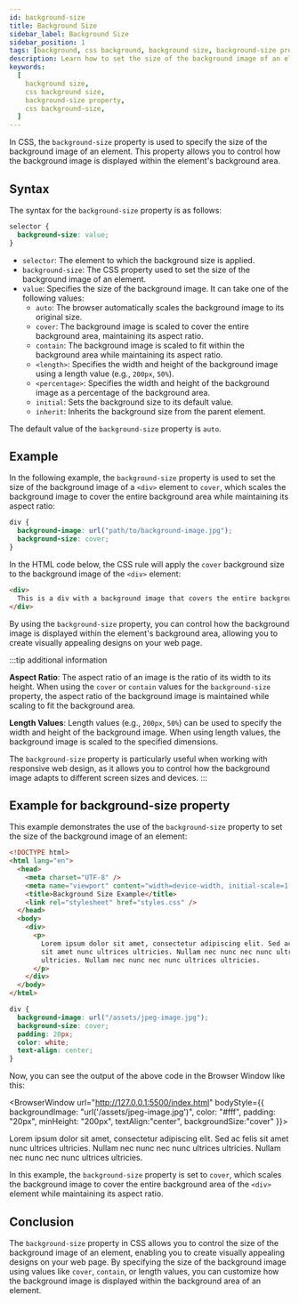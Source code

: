 ```yaml
---
id: background-size
title: Background Size
sidebar_label: Background Size
sidebar_position: 1
tags: [background, css background, background size, background-size property]
description: Learn how to set the size of the background image of an element in CSS using the background-size property.
keywords:
  [
    background size,
    css background size,
    background-size property,
    css background-size,
  ]
---
```


In CSS, the `background-size` property is used to specify the size of the background image of an element. This property allows you to control how the background image is displayed within the element's background area.

<AdsComponent />

## Syntax

The syntax for the `background-size` property is as follows:

```css title="index.css"
selector {
  background-size: value;
}
```

- `selector`: The element to which the background size is applied.
- `background-size`: The CSS property used to set the size of the background image of an element.
- `value`: Specifies the size of the background image. It can take one of the following values:
  - `auto`: The browser automatically scales the background image to its original size.
  - `cover`: The background image is scaled to cover the entire background area, maintaining its aspect ratio.
  - `contain`: The background image is scaled to fit within the background area while maintaining its aspect ratio.
  - `<length>`: Specifies the width and height of the background image using a length value (e.g., `200px`, `50%`).
  - `<percentage>`: Specifies the width and height of the background image as a percentage of the background area.
  - `initial`: Sets the background size to its default value.
  - `inherit`: Inherits the background size from the parent element.

The default value of the `background-size` property is `auto`.

## Example

In the following example, the `background-size` property is used to set the size of the background image of a `<div>` element to `cover`, which scales the background image to cover the entire background area while maintaining its aspect ratio:

```css title="index.css"
div {
  background-image: url("path/to/background-image.jpg");
  background-size: cover;
}
```

In the HTML code below, the CSS rule will apply the `cover` background size to the background image of the `<div>` element:

```html title="index.html"
<div>
  This is a div with a background image that covers the entire background area.
</div>
```

By using the `background-size` property, you can control how the background image is displayed within the element's background area, allowing you to create visually appealing designs on your web page.

<AdsComponent />

:::tip additional information

**Aspect Ratio**: The aspect ratio of an image is the ratio of its width to its height. When using the `cover` or `contain` values for the `background-size` property, the aspect ratio of the background image is maintained while scaling to fit the background area.

**Length Values**: Length values (e.g., `200px`, `50%`) can be used to specify the width and height of the background image. When using length values, the background image is scaled to the specified dimensions.

The `background-size` property is particularly useful when working with responsive web design, as it allows you to control how the background image adapts to different screen sizes and devices.
:::

## Example for background-size property

This example demonstrates the use of the `background-size` property to set the size of the background image of an element:

<Tabs>
  <TabItem value="HTML" label="index.html">

```html showLineNumbers
<!DOCTYPE html>
<html lang="en">
  <head>
    <meta charset="UTF-8" />
    <meta name="viewport" content="width=device-width, initial-scale=1.0" />
    <title>Background Size Example</title>
    <link rel="stylesheet" href="styles.css" />
  </head>
  <body>
    <div>
      <p>
        Lorem ipsum dolor sit amet, consectetur adipiscing elit. Sed ac felis
        sit amet nunc ultrices ultricies. Nullam nec nunc nec nunc ultrices
        ultricies. Nullam nec nunc nec nunc ultrices ultricies.
      </p>
    </div>
  </body>
</html>
```

</TabItem>
<TabItem value="CSS" label="styles.css">

```css showLineNumbers {3}
div {
  background-image: url("/assets/jpeg-image.jpg");
  background-size: cover;
  padding: 20px;
  color: white;
  text-align: center;
}
```

</TabItem>
</Tabs>

Now, you can see the output of the above code in the Browser Window like this:

<BrowserWindow url="http://127.0.0.1:5500/index.html" bodyStyle={{ backgroundImage: "url('/assets/jpeg-image.jpg')", color: "#fff", padding: "20px", minHeight: "200px", textAlign:"center", backgroundSize:"cover" }}>
  <p>
    Lorem ipsum dolor sit amet, consectetur adipiscing elit. Sed ac felis sit
    amet nunc ultrices ultricies. Nullam nec nunc nec nunc ultrices ultricies.
    Nullam nec nunc nec nunc ultrices ultricies.
  </p>
</BrowserWindow>

In this example, the `background-size` property is set to `cover`, which scales the background image to cover the entire background area of the `<div>` element while maintaining its aspect ratio.

## Conclusion

The `background-size` property in CSS allows you to control the size of the background image of an element, enabling you to create visually appealing designs on your web page. By specifying the size of the background image using values like `cover`, `contain`, or length values, you can customize how the background image is displayed within the background area of an element.